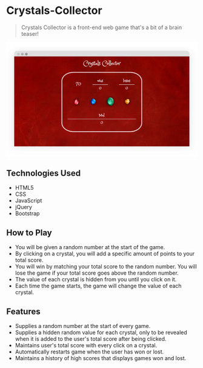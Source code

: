 # Crystals-Collector
> Crystals Collector is a front-end web game that's a bit of a brain teaser!

![picture](assets/images/cc.png)

## Technologies Used

- HTML5
- CSS
- JavaScript
- jQuery
- Bootstrap

## How to Play

- You will be given a random number at the start of the game.
- By clicking on a crystal, you will add a specific amount of points to your total score.
- You will win by matching your total score to the random number. You will lose the game if your total score goes above the random number.
- The value of each crystal is hidden from you until you click on it.
- Each time the game starts, the game will change the value of each crystal.

## Features

- Supplies a random number at the start of every game.
- Supplies a hidden random value for each crystal, only to be revealed when it is added to the user's total score after being clicked.
- Maintains user's total score with every click on a crystal.
- Automatically restarts game when the user has won or lost. 
- Maintains a history of high scores that displays games won and lost.
